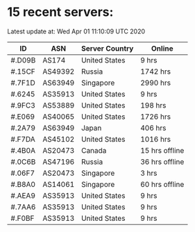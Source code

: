 # 15 recent servers:

Latest update at: Wed Apr 01 11:10:09 UTC 2020

| ID | ASN | Server Country | Online |
| -- | --- | -------------- | ------ |
| #.D09B | AS174 | United States | 9 hrs |
| #.15CF | AS49392 | Russia | 1742 hrs |
| #.7F1D | AS63949 | Singapore | 2990 hrs |
| #.6245 | AS35913 | United States | 9 hrs |
| #.9FC3 | AS53889 | United States | 198 hrs |
| #.E069 | AS40065 | United States | 1726 hrs |
| #.2A79 | AS63949 | Japan | 406 hrs |
| #.F7DA | AS45102 | United States | 1016 hrs |
| #.4B0A | AS20473 | Canada | 15 hrs offline |
| #.0C6B | AS47196 | Russia | 36 hrs offline |
| #.06F7 | AS20473 | Singapore | 3 hrs |
| #.B8A0 | AS14061 | Singapore | 60 hrs offline |
| #.AEA9 | AS35913 | United States | 9 hrs |
| #.7AA6 | AS35913 | United States | 9 hrs |
| #.F0BF | AS35913 | United States | 9 hrs |


